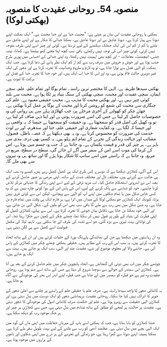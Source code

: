 # منصوبہ 54۔ روحانی عقیدت کا منصوبہ (بھکتی لوکا)

بھکتی یا روحانی عقیدت اس بیان پر مبنی ہے: "محبت خدا ہے اور خدا محبت ہے۔" ایک بھکت اپنے دیوتا سے پیار کرتا ہے۔ دیوتا عاشق ہے اور دیوتا عاشق ہے۔ بھکتا جدائی کا شکار ہے اور اپنے عاشق سے ملنے یا کم از کم اس کی ایک جھلک دیکھنے کے لیے ترستا ہے۔ کوئی اور چیز اسے اپنی طرف متوجہ نہیں کرتی، کوئی چیز اس کی توجہ نہیں رکھتی، باقی سب کچھ اپنا معنی کھو بیٹھتا ہے۔ کھانا، نیند، جنس، اٹیچمنٹ، معاملات - اور کچھ بھی اہمیت نہیں رکھتا۔ وہ اپنی جدائی کے احساس میں پوری طرح جذب ہوتا ہے اور جوش و خروش میں صرف رب سے کم از کم ایک نظر پانے کی دعا کرتا ہے۔ جب ایک بھکت کو الہی فضل سے نوازا جاتا ہے، تو وہ لازم و ملزوم وحدانیت کا تجربہ کرتا ہے اور شعور کی ایک غیر دوہری حالت قائم ہوتی ہے۔ وہ اور اس کا خدا اب ایک ہیں، اور خود خدا کا تجربہ خدا کے فضل اور برکت کا ثبوت ہے۔

بھکتی سیدھا طریقہ ہے، الہی کا مختصر ترین راستہ۔ تمام یوگا اور تمام علم، علم، سچے ایمان، سچی عقیدت اور محبت، سچی بھکتی کے سنگ بنیاد پر ٹکا ہوا ہے۔ محبت سے بلند کوئی چیز نہیں ہے، اور بھکتی محبت کا مذہب ہے۔ محبت حقیقی معبود ہے۔ علم کی چنگاری سے محبت کی شمع کو روشن کرنا اور محبت کے یوگا پر عمل کرنا بھکتی ہے۔ چھٹے چکر کو کھولنے کے آخری مرحلے پر، جب کھلاڑی پہلے سے ہی روانی کی وہ خصوصیات حاصل کر لیتا ہے جس کی اسے ضرورت ہوتی ہے اور اپنا ذہن صاف کر لیتا ہے، تو وہ کھیل کی اصل قدر کو سمجھتا ہے۔ وہ حقیقت کو سمجھتا ہے جیسا کہ یہ واقعی ہے اور جیسا کہ لگتا ہے۔ وہ کفایت شعاری اور حقیقی علم، جنا اور سدھرم، اور بے لوث خدمت کی ضرورت کو محسوس کرتا ہے۔ وہ یہ بھی دیکھتا ہے کہ غصہ، باطل، فضول، مصائب اور جہالت زندگی کے تجربے کے تمام اہم پہلو ہیں۔ یہ کسی بھی درجہ بندی سے باہر ہے۔ ہر چیز کی قدر و قیمت یکساں ہے۔ وہ جانتا ہے کہ جب وہ جسم میں ہوتا ہے، اس کے کرما کی موت اسے اس کے سفر میں آگے لے جائے گی، سطح در سطح، مربع در مربع۔ وہ جانتا ہے کہ راستے میں اسے سانپ کا شکار ہونا پڑے گا اور ساتھ ہی وہ تیروں سے بھی ملے گا۔

اس کے آگے، کھلاڑی دیکھتا ہے کہ دوسرے کس طرح ایک ہی کھیل کھیل رہے ہیں، کیسے وہ سب ایک ہی حالت سے گزرتے ہیں، مختلف تال اور مختلف شدت کے ساتھ۔ اپنی مرضی پر عبور حاصل کرنے کے بعد، اس نے اندرونی استحکام حاصل کیا۔ اب مزید ترقی کے لیے اسے اپنی زندگی کا جذباتی مرکز تلاش کرنا چاہیے۔ خود کو شناسی سے پاک کرنے کے لیے، اس کے پاس اس کے سوا کوئی چارہ نہیں ہے کہ وہ کسی خاص شکل میں یا تمام شکلوں میں اپنے آپ کو الٰہی سے پہچانے۔ لیکن اس سے کوئی فرق نہیں پڑتا، کیونکہ ایک کھلاڑی جو بھکتی لوکا کے میدان میں اترا ہے، ہر فارم ایک ہی وقت میں تمام فارم بن جاتا ہے۔ وہ جس شکل میں بھی رب سے ملے گا باقی سب بھی اس کو ملیں گے۔ شکل الہی بن جاتی ہے، اور الہی خود بھکتا بن جاتا ہے، ناقابل بیان خوشی کا تجربہ کرتا ہے۔ اس سے پہلے، کھلاڑی کھیل کو اپنی فطرت کی بنیاد کے طور پر قبول نہیں کر سکتا تھا، چھٹے چکر کے کمپن سے جکڑا رہتا تھا۔ اس کی توانائی بہت تیزی سے بڑھ گئی، جو اسے تشدد کی طرف لے جا سکتی ہے۔ تاہم، لیلا کی مکمل قبولیت اسے کھیل سے ہی لگن دیتی ہے۔

وہ ان ریاستوں میں دیکھتا ہے جن کی نمائندگی پلےنگ بورڈ کے خلیات کرتے ہیں اور ان کے ساتھ اتحاد کا تجربہ کرتے ہیں۔ یہ سب اس کے رب کے مظاہر ہیں۔ حقیقی بھکتی چھٹے چکر میں کھلاڑی کے پاس آتی ہے۔ جاننے والا اور معلوم، موضوع اور شے، عقیدت مند اور الٰہی، سب ایک ہو جاتے ہیں۔ بہت سے ایک ہو جاتے ہیں۔

چوتھے چکر میں اب بھی دوئی کی گنجائش ہے، اتحاد پانچویں چکر میں علم حاصل کرنے کے بعد ہی آتا ہے۔ کھلاڑی اس سمندر کے حوالے سے سوچنا شروع کر دیتا ہے جس کے ساتھ اسے ضم ہونا ہے۔ روحانی عقیدت وہ تیر ہے جو قطرہ کو سمندر میں لے جاتا ہے جب قطرہ اپنے اندر اس بحر کی موجودگی سے آگاہ ہو جاتا ہے۔

یہ کائناتی شعور کا واحد سیدھا راستہ ہے۔ صرف علم یا حقیقی علم کے راستے پر چلنے سے اعلیٰ شعور کے جوہر کا ادراک نہیں کیا جا سکتا۔ روحانی عقیدت برہمانڈیی شعور کو ایک دوست میں بدل دیتی ہے، اور کھلاڑی الہی حقیقت سے روبرو ہوتا ہے۔ علم اور حکمت صرف کائناتی اصول کی موجودگی کا شعور دیتی ہے۔ عقیدت ہر حالت، ہر لمحے کو مطلق کے ساتھ تصادم میں بدل دیتی ہے، جس سے کھلاڑی ہر چیز اور ہر جگہ موجود رب کو دیکھ سکتا ہے۔

جننا کھلاڑی کو بابا بناتا ہے، جب کہ بھکتی اسے باپ کی مہربان حفاظت میں اپنی ماں کی گود میں ایک الہی بچے میں بدل دیتی ہے۔ عقلمند آدمی کو رب سے ملنے کے لیے بہت طویل سفر طے کرنا ہے۔ بھکتا ہمیشہ اپنے دیوتا سے گھرا رہتا ہے، جو زندگی کے تجربے کے ہر ذرے میں اپنی شکلوں اور ناموں کے ہزاروں میں موجود ہوتا ہے۔
